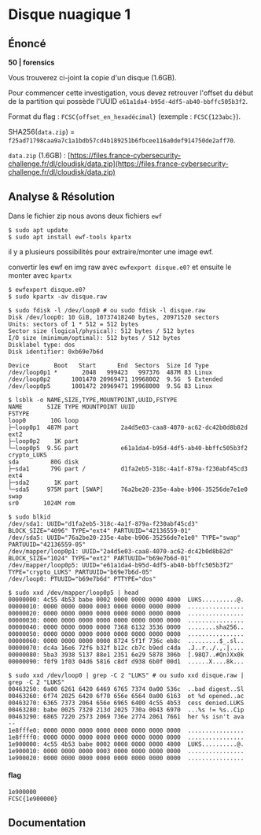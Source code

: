 # Disque nuagique 1

## Énoncé

**50 \| forensics**

Vous trouverez ci-joint la copie d'un disque \(1.6GB\).

Pour commencer cette investigation, vous devez retrouver l'offset du début de la partition qui possède l'UUID `e61a1da4-b95d-4df5-ab40-bbffc505b3f2`.

Format du flag : `FCSC{offset_en_hexadécimal}` \(exemple : `FCSC{123abc}`\).

SHA256\(`data.zip`\) = `f25ad71798caa9a7c1a1bdb57cd4b189251b6fbcee116a0def914750de2aff70`.

`data.zip` \(1.6GB\) : [https://files.france-cybersecurity-challenge.fr/dl/cloudisk/data.zip](https://files.france-cybersecurity-challenge.fr/dl/cloudisk/data.zip)

## Analyse & Résolution

Dans le fichier zip nous avons deux fichiers `ewf` 

```text
$ sudo apt update
$ sudo apt install ewf-tools kpartx
```

il y a plusieurs possibilités pour extraire/monter une image ewf.

convertir les ewf en img raw avec `ewfexport disque.e0?` et ensuite le monter avec `kpartx`

```text
$ ewfexport disque.e0?
$ sudo kpartx -av disque.raw
```

```text
$ sudo fdisk -l /dev/loop0 # ou sudo fdisk -l disque.raw
Disk /dev/loop0: 10 GiB, 10737418240 bytes, 20971520 sectors
Units: sectors of 1 * 512 = 512 bytes
Sector size (logical/physical): 512 bytes / 512 bytes
I/O size (minimum/optimal): 512 bytes / 512 bytes
Disklabel type: dos
Disk identifier: 0xb69e7b6d

Device       Boot   Start      End  Sectors  Size Id Type
/dev/loop0p1 *       2048   999423   997376  487M 83 Linux
/dev/loop0p2      1001470 20969471 19968002  9.5G  5 Extended
/dev/loop0p5      1001472 20969471 19968000  9.5G 83 Linux
```

```text
$ lsblk -o NAME,SIZE,TYPE,MOUNTPOINT,UUID,FSTYPE
NAME       SIZE TYPE MOUNTPOINT UUID                                 FSTYPE
loop0       10G loop                                                 
├─loop0p1  487M part            2a4d5e03-caa8-4070-ac62-dc42b0d8b82d ext2
├─loop0p2    1K part                                                 
└─loop0p5  9.5G part            e61a1da4-b95d-4df5-ab40-bbffc505b3f2 crypto_LUKS
sda         80G disk                                                 
├─sda1      79G part /          d1fa2eb5-318c-4a1f-879a-f230abf45cd3 ext4
├─sda2       1K part                                                 
└─sda5     975M part [SWAP]     76a2be20-235e-4abe-b906-35256de7e1e0 swap
sr0       1024M rom
```

```text
$ sudo blkid
/dev/sda1: UUID="d1fa2eb5-318c-4a1f-879a-f230abf45cd3" BLOCK_SIZE="4096" TYPE="ext4" PARTUUID="42136559-01"
/dev/sda5: UUID="76a2be20-235e-4abe-b906-35256de7e1e0" TYPE="swap" PARTUUID="42136559-05"
/dev/mapper/loop0p1: UUID="2a4d5e03-caa8-4070-ac62-dc42b0d8b82d" BLOCK_SIZE="1024" TYPE="ext2" PARTUUID="b69e7b6d-01"
/dev/mapper/loop0p5: UUID="e61a1da4-b95d-4df5-ab40-bbffc505b3f2" TYPE="crypto_LUKS" PARTUUID="b69e7b6d-05"
/dev/loop0: PTUUID="b69e7b6d" PTTYPE="dos"
```

```text
$ sudo xxd /dev/mapper/loop0p5 | head
00000000: 4c55 4b53 babe 0002 0000 0000 0000 4000  LUKS..........@.
00000010: 0000 0000 0000 0003 0000 0000 0000 0000  ................
00000020: 0000 0000 0000 0000 0000 0000 0000 0000  ................
00000030: 0000 0000 0000 0000 0000 0000 0000 0000  ................
00000040: 0000 0000 0000 0000 7368 6132 3536 0000  ........sha256..
00000050: 0000 0000 0000 0000 0000 0000 0000 0000  ................
00000060: 0000 0000 0000 0000 8724 5f1f 736c eb8c  .........$_.sl..
00000070: dc4a 16e6 72f6 b32f b12c cb7c b9ed c4da  .J..r../.,.|....
00000080: 5ba3 3938 5137 88e1 2351 6e29 5878 306b  [.98Q7..#Qn)Xx0k
00000090: f0f9 1f03 04d6 5816 c8df d938 6b0f 00d1  ......X....8k...
```

```text
$ sudo xxd /dev/loop0 | grep -C 2 "LUKS" # ou sudo xxd disque.raw | grep -C 2 "LUKS"
00463250: 0a00 6261 6420 6469 6765 7374 0a00 536c  ..bad digest..Sl
00463260: 6f74 2025 6420 6f70 656e 6564 0a00 6163  ot %d opened..ac
00463270: 6365 7373 2064 656e 6965 6400 4c55 4b53  cess denied.LUKS
00463280: babe 0025 7320 213d 2025 730a 0043 6970  ...%s != %s..Cip
00463290: 6865 7220 2573 2069 736e 2774 2061 7661  her %s isn't ava
--
1e8fffe0: 0000 0000 0000 0000 0000 0000 0000 0000  ................
1e8ffff0: 0000 0000 0000 0000 0000 0000 0000 0000  ................
1e900000: 4c55 4b53 babe 0002 0000 0000 0000 4000  LUKS..........@.
1e900010: 0000 0000 0000 0003 0000 0000 0000 0000  ................
1e900020: 0000 0000 0000 0000 0000 0000 0000 0000  ................
```

#### flag

```text
1e900000
FCSC{1e900000}
```

## Documentation

